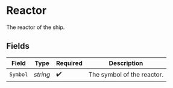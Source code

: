 # Reactor

The reactor of the ship.


## Fields

| Field                      | Type                       | Required                   | Description                |
| -------------------------- | -------------------------- | -------------------------- | -------------------------- |
| `Symbol`                   | *string*                   | :heavy_check_mark:         | The symbol of the reactor. |
